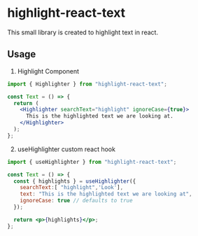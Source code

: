# highlight-react-text

This small library is created to highlight text in react.

## Usage

1. Highlight Component

```jsx
import { Highlighter } from "highlight-react-text";

const Text = () => {
  return (
    <Highlighter searchText="highlight" ignoreCase={true}>
      This is the highlighted text we are looking at.
    </Highlighter>
  );
};
```

2. useHighlighter custom react hook

```jsx
import { useHighlighter } from "highlight-react-text";

const Text = () => {
  const { highlights } = useHighlighter({
    searchText:[ "highlight",'Look'],
    text: "This is the highlighted text we are looking at",
    ignoreCase: true // defaults to true
  });

  return <p>{highlights}</p>;
};
```
